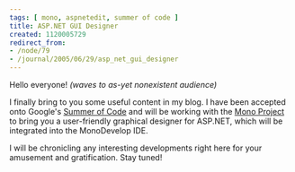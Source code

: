 ```yaml
---
tags: [ mono, aspnetedit, summer of code ]
title: ASP.NET GUI Designer
created: 1120005729
redirect_from:
- /node/79
- /journal/2005/06/29/asp_net_gui_designer
---
```

Hello everyone! _(waves to as-yet nonexistent audience)_

I finally bring to you some useful content in my blog. I have been accepted onto
Google's [Summer of Code](http://code.google.com/summerofcode.html) and will be
working with the [Mono Project](http://www.mono-project.com) to bring you a
user-friendly graphical designer for ASP.NET, which will be integrated into the
MonoDevelop IDE.

I will be chronicling any interesting developments right here for your amusement
and gratification. Stay tuned!